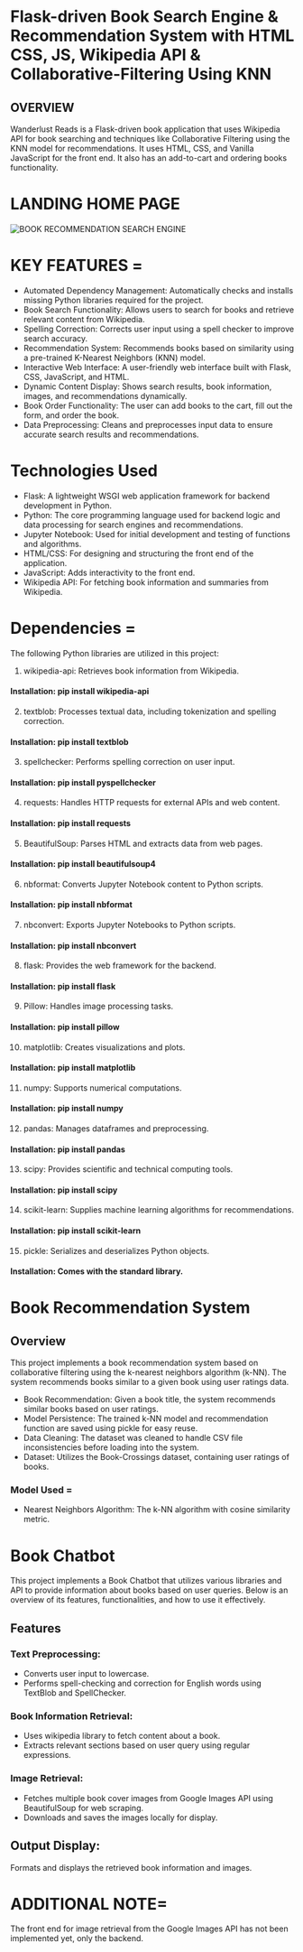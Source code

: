 # Flask-driven Book Search Engine & Recommendation System with HTML CSS, JS, Wikipedia API & Collaborative-Filtering Using KNN
## OVERVIEW
Wanderlust Reads is a Flask-driven book application that uses Wikipedia API for book searching and techniques like Collaborative Filtering using the KNN model for recommendations. It uses HTML, CSS, and Vanilla JavaScript for the front end. It also has an add-to-cart and ordering books functionality.
# LANDING HOME PAGE

![BOOK RECOMMENDATION   SEARCH ENGINE](https://github.com/areeba0/Book-Search---Recommendation-System-with-HTML-CSS--JS-Wikipedia-API-Flask----Collaborative-Filtering/assets/136759791/301d797b-393e-4f8d-8775-90963b825484)

# KEY FEATURES = 
- Automated Dependency Management: Automatically checks and installs missing Python libraries required for the project.
- Book Search Functionality: Allows users to search for books and retrieve relevant content from Wikipedia.
- Spelling Correction: Corrects user input using a spell checker to improve search accuracy.
- Recommendation System: Recommends books based on similarity using a pre-trained K-Nearest Neighbors (KNN) model.
- Interactive Web Interface: A user-friendly web interface built with Flask, CSS, JavaScript, and HTML.
- Dynamic Content Display: Shows search results, book information, images, and recommendations dynamically.
- Book Order Functionality: The user can add books to the cart, fill out the form, and order the book.
- Data Preprocessing: Cleans and preprocesses input data to ensure accurate search results and recommendations.

# Technologies Used
- Flask: A lightweight WSGI web application framework for backend development in Python.
- Python: The core programming language used for backend logic and data processing for search engines and recommendations.
- Jupyter Notebook: Used for initial development and testing of functions and algorithms.
- HTML/CSS: For designing and structuring the front end of the application.
- JavaScript: Adds interactivity to the front end.
- Wikipedia API: For fetching book information and summaries from Wikipedia.

# Dependencies =
The following Python libraries are utilized in this project:

1)  wikipedia-api: Retrieves book information from Wikipedia.
#### Installation: pip install wikipedia-api

2) textblob: Processes textual data, including tokenization and spelling correction.
#### Installation: pip install textblob

3) spellchecker: Performs spelling correction on user input.
#### Installation: pip install pyspellchecker

4) requests: Handles HTTP requests for external APIs and web content.
#### Installation: pip install requests

5) BeautifulSoup: Parses HTML and extracts data from web pages.
#### Installation: pip install beautifulsoup4

6) nbformat: Converts Jupyter Notebook content to Python scripts.
#### Installation: pip install nbformat

7) nbconvert: Exports Jupyter Notebooks to Python scripts.
#### Installation: pip install nbconvert

8) flask: Provides the web framework for the backend.
#### Installation: pip install flask

9) Pillow: Handles image processing tasks.
#### Installation: pip install pillow

10) matplotlib: Creates visualizations and plots.
#### Installation: pip install matplotlib

11) numpy: Supports numerical computations.
#### Installation: pip install numpy

12) pandas: Manages dataframes and preprocessing.
#### Installation: pip install pandas

13) scipy: Provides scientific and technical computing tools.
#### Installation: pip install scipy

14) scikit-learn: Supplies machine learning algorithms for recommendations.
#### Installation: pip install scikit-learn

15) pickle: Serializes and deserializes Python objects.
#### Installation: Comes with the standard library.

# Book Recommendation System
## Overview
This project implements a book recommendation system based on collaborative filtering using the k-nearest neighbors algorithm (k-NN). The system recommends books similar to a given book using user ratings data.

- Book Recommendation: Given a book title, the system recommends similar books based on user ratings.
- Model Persistence: The trained k-NN model and recommendation function are saved using pickle for easy reuse.
- Data Cleaning: The dataset was cleaned to handle CSV file inconsistencies before loading into the system.
- Dataset: Utilizes the Book-Crossings dataset, containing user ratings of books.
### Model Used = 
- Nearest Neighbors Algorithm: The k-NN algorithm with cosine similarity metric.
  
# Book Chatbot
This project implements a Book Chatbot that utilizes various libraries and API to provide information about books based on user queries. Below is an overview of its features, functionalities, and how to use it effectively.

## Features
### Text Preprocessing:
- Converts user input to lowercase.
- Performs spell-checking and correction for English words using TextBlob and SpellChecker.
  
### Book Information Retrieval:
- Uses wikipedia library to fetch content about a book.
- Extracts relevant sections based on user query using regular expressions.

### Image Retrieval:
- Fetches multiple book cover images from Google Images API using BeautifulSoup for web scraping.
- Downloads and saves the images locally for display.
## Output Display:
Formats and displays the retrieved book information and images.


# ADDITIONAL NOTE=
The front end for image retrieval from the Google Images API  has not been implemented yet, only the backend.


